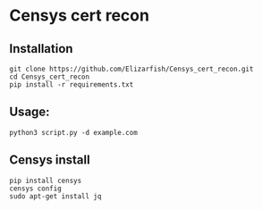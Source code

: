 # Censys cert recon
## Installation

```
git clone https://github.com/Elizarfish/Censys_cert_recon.git
cd Censys_cert_recon
pip install -r requirements.txt
```

## Usage:

`python3 script.py -d example.com`

## Censys install
```
pip install censys
censys config
sudo apt-get install jq
```
